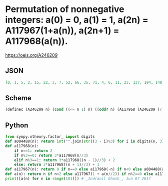 # Permutation of nonnegative integers: a\(0\) \= 0, a\(1\) \= 1, a\(2n\) \= A117967\(1\+a\(n\)\), a\(2n\+1\) \= A117968\(a\(n\)\)\.
https://oeis.org/A246209
## JSON
```JSON
[0, 1, 5, 2, 15, 22, 3, 7, 52, 66, 35, 71, 4, 6, 11, 23, 137, 194, 148, 213, 36, 73, 99, 172, 17, 8, 16, 21, 12, 25, 33, 58, 462, 601, 447, 643, 431, 620, 304, 516, 37, 72, 104, 173, 127, 225, 419, 587, 45, 64, 9, 19, 47, 68, 49, 69, 13, 24, 29, 59, 43, 75, 152, 197, 1273, 1734, 1334, 1940, 1294, 1740, 899, 1556, 1404, 1837, 945, 1567, 389, 698, 1246, 1761, 41]
```
## Scheme
```Scheme
(definec (A246209 n) (cond ((<= n 1) n) ((odd? n) (A117968 (A246209 (/ (- n 1) 2)))) ((even? n) (A117967 (+ 1 (A246209 (/ n 2)))))))
```
## Python
```Python
from sympy.ntheory.factor_ import digits
def a004488(n): return int("".join(str((3 - i)%3) for i in digits(n, 3)[1:]), 3)
def a117968(n):
    if n==1: return 2
    if n%3==0: return 3*a117968(n//3)
    elif n%3==1: return 3*a117968((n - 1)//3) + 2
    else: return 3*a117968((n + 1)//3) + 1
def a117967(n): return 0 if n==0 else a117968(-n) if n<0 else a004488(a117968(n))
def a(n): return n if n<2 else a117967(1 + a(n//2)) if n%2==0 else a117968(a((n - 1)//2))
print([a(n) for n in range(101)]) # _Indranil Ghosh_, Jun 07 2017
```

